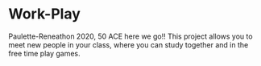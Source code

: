 # Work-Play
Paulette-Reneathon 2020, 50 ACE here we go!!
This project allows you to meet new people in your class, where you can study together and in the free time play games. 
